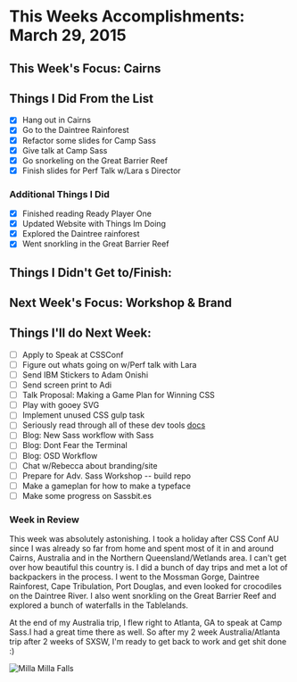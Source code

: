 # This Weeks Accomplishments: March 29, 2015

## This Week's Focus: Cairns

## Things I Did From the List

- [x] Hang out in Cairns
- [x] Go to the Daintree Rainforest
- [x] Refactor some slides for Camp Sass
- [x] Give talk at Camp Sass
- [x] Go snorkeling on the Great Barrier Reef
- [x] Finish slides for Perf Talk w/Lara
s Director

### Additional Things I Did

- [x] Finished reading Ready Player One
- [x] Updated Website with Things Im Doing
- [x] Explored the Daintree rainforest
- [x] Went snorkling in the Great Barrier Reef

## Things I Didn't Get to/Finish:

## Next Week's Focus: Workshop & Brand

## Things I'll do Next Week:

- [ ] Apply to Speak at CSSConf
- [ ] Figure out whats going on w/Perf talk with Lara
- [ ] Send IBM Stickers to Adam Onishi
- [ ] Send screen print to Adi
- [ ] Talk Proposal: Making a Game Plan for Winning CSS
- [ ] Play with gooey SVG
- [ ] Implement unused CSS gulp task
- [ ] Seriously read through all of these dev tools [docs](https://developer.chrome.com/devtools/docs/network)
- [ ] Blog: New Sass workflow with Sass
- [ ] Blog: Dont Fear the Terminal
- [ ] Blog: OSD Workflow
- [ ] Chat w/Rebecca about branding/site
- [ ] Prepare for Adv. Sass Workshop -- build repo
- [ ] Make a gameplan for how to make a typeface
- [ ] Make some progress on Sassbit.es

### Week in Review

This week was absolutely astonishing. I took a holiday after CSS Conf AU since I was already so far from home and spent most of it in and around Cairns, Australia and in the Northern Queensland/Wetlands area. I can't get over how beautiful this country is. I did a bunch of day trips and met a lot of backpackers in the process. I went to the Mossman Gorge, Daintree Rainforest, Cape Tribulation, Port Douglas, and even looked for crocodiles on the Daintree River. I also went snorkling on the Great Barrier Reef and explored a bunch of waterfalls in the Tablelands.

At the end of my Australia trip, I flew right to Atlanta, GA to speak at Camp Sass.I had a great time there as well. So after my 2 week Australia/Atlanta trip after 2 weeks of SXSW, I'm ready to get back to work and get shit done :)

![Milla Milla Falls](https://scontent-dfw.cdninstagram.com/hphotos-xpa1/t51.2885-15/10607950_384867475034331_2098439411_n.jpg)
